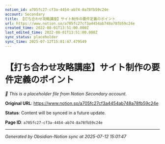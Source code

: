 ```yaml
---
notion_id: a705fc27-cf3a-4454-ab74-8a78fb59c24e
account: Secondary
title: 【打ち合わせ攻略講座】サイト制作の要件定義のポイント
url: https://www.notion.so/a705fc27cf3a4454ab748a78fb59c24e
created_time: 2022-08-01T13:51:00.000Z
last_edited_time: 2022-08-01T13:51:00.000Z
sync_status: placeholder
sync_time: 2025-07-12T15:01:47.479549
---
```


# 【打ち合わせ攻略講座】サイト制作の要件定義のポイント

*🔄 This is a placeholder file from Notion Secondary account.*

**Original URL**: https://www.notion.so/a705fc27cf3a4454ab748a78fb59c24e

**Status**: Content will be synced in a future update.

**Page ID**: `a705fc27-cf3a-4454-ab74-8a78fb59c24e`

---

*Generated by Obsidian-Notion sync at 2025-07-12 15:01:47*
